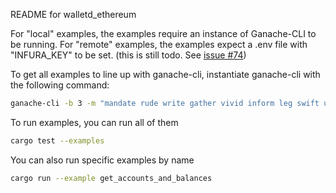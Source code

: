 README for walletd_ethereum

For "local" examples, the examples require an instance of Ganache-CLI to be running. For "remote" examples, the examples expect a .env file with "INFURA_KEY" to be set. (this is still todo. See [issue #74](https://github.com/walletd/wallet-cli/issues/74))

To get all examples to line up with ganache-cli, instantiate ganache-cli with the following command:

```bash
ganache-cli -b 3 -m "mandate rude write gather vivid inform leg swift usual early bamboo element"
```

To run examples, you can run all of them 

```bash
cargo test --examples
```

You can also run specific examples by name

```bash
cargo run --example get_accounts_and_balances
```